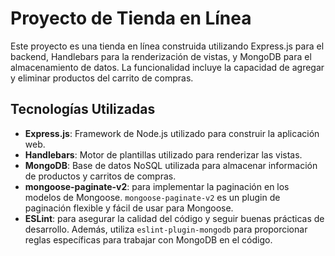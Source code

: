 # Proyecto de Tienda en Línea

Este proyecto es una tienda en línea construida utilizando Express.js para el backend, Handlebars para la renderización de vistas, y MongoDB para el almacenamiento de datos. La funcionalidad incluye la capacidad de agregar y eliminar productos del carrito de compras.

## Tecnologías Utilizadas

- **Express.js**: Framework de Node.js utilizado para construir la aplicación web.
- **Handlebars**: Motor de plantillas utilizado para renderizar las vistas.
- **MongoDB**: Base de datos NoSQL utilizada para almacenar información de productos y carritos de compras.
- **mongoose-paginate-v2**: para implementar la paginación en los modelos de Mongoose. `mongoose-paginate-v2` es un plugin de paginación flexible y fácil de usar para Mongoose.
- **ESLint**: para asegurar la calidad del código y seguir buenas prácticas de desarrollo. Además, utiliza `eslint-plugin-mongodb` para proporcionar reglas específicas para trabajar con MongoDB en el código.

